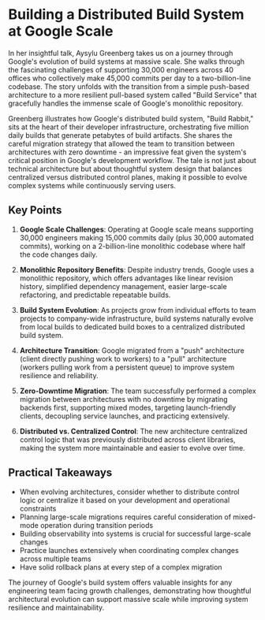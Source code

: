 # Building a Distributed Build System at Google Scale

In her insightful talk, Aysylu Greenberg takes us on a journey through Google's evolution of build systems at massive scale. She walks through the fascinating challenges of supporting 30,000 engineers across 40 offices who collectively make 45,000 commits per day to a two-billion-line codebase. The story unfolds with the transition from a simple push-based architecture to a more resilient pull-based system called "Build Service" that gracefully handles the immense scale of Google's monolithic repository.

Greenberg illustrates how Google's distributed build system, "Build Rabbit," sits at the heart of their developer infrastructure, orchestrating five million daily builds that generate petabytes of build artifacts. She shares the careful migration strategy that allowed the team to transition between architectures with zero downtime - an impressive feat given the system's critical position in Google's development workflow. The tale is not just about technical architecture but about thoughtful system design that balances centralized versus distributed control planes, making it possible to evolve complex systems while continuously serving users.

## Key Points
1. **Google Scale Challenges**: Operating at Google scale means supporting 30,000 engineers making 15,000 commits daily (plus 30,000 automated commits), working on a 2-billion-line monolithic codebase where half the code changes daily.

2. **Monolithic Repository Benefits**: Despite industry trends, Google uses a monolithic repository, which offers advantages like linear revision history, simplified dependency management, easier large-scale refactoring, and predictable repeatable builds.

3. **Build System Evolution**: As projects grow from individual efforts to team projects to company-wide infrastructure, build systems naturally evolve from local builds to dedicated build boxes to a centralized distributed build system.

4. **Architecture Transition**: Google migrated from a "push" architecture (client directly pushing work to workers) to a "pull" architecture (workers pulling work from a persistent queue) to improve system resilience and reliability.

5. **Zero-Downtime Migration**: The team successfully performed a complex migration between architectures with no downtime by migrating backends first, supporting mixed modes, targeting launch-friendly clients, decoupling service launches, and practicing extensively.

6. **Distributed vs. Centralized Control**: The new architecture centralized control logic that was previously distributed across client libraries, making the system more maintainable and easier to evolve over time.

## Practical Takeaways
- When evolving architectures, consider whether to distribute control logic or centralize it based on your development and operational constraints
- Planning large-scale migrations requires careful consideration of mixed-mode operation during transition periods
- Building observability into systems is crucial for successful large-scale changes
- Practice launches extensively when coordinating complex changes across multiple teams
- Have solid rollback plans at every step of a complex migration

The journey of Google's build system offers valuable insights for any engineering team facing growth challenges, demonstrating how thoughtful architectural evolution can support massive scale while improving system resilience and maintainability.